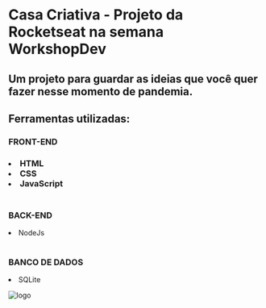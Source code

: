 # Casa Criativa - Projeto da Rocketseat na semana WorkshopDev

## Um projeto para guardar as ideias que você quer fazer nesse momento de pandemia.

<h2> Ferramentas utilizadas:</h2>
<h3>FRONT-END<h3>
  <li>HTML</li>
  <li>CSS</li>
  <li>JavaScript</li>
  <br>
 <h3>BACK-END</h3>
  <li>NodeJs</li>
  <br>
  <h3>BANCO DE DADOS</h3>
  <li>SQLite</li>
  
  
![logo](https://user-images.githubusercontent.com/60411725/77812135-193f7200-707e-11ea-9038-8ca3ab840f22.png)
